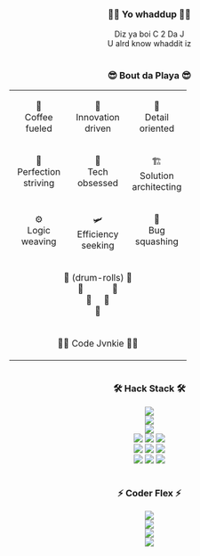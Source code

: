 # <h3 align="center"> ✌🏻 Yo whaddup ✌🏻  </h3>
<p align="center">Diz ya boi C 2 Da J</br>
U alrd know whaddit iz  
</p>


# <h3 align="center"> 😎 Bout da Playa 😎 </h3>
<table align="center" width="100%">
<tr>
    <td valign="top" halign="left" width="33%">
        <p align="center">
            🍵 <br>Coffee <br>fueled <br>
        </p>
    </td>
    <td valign="top" width="33%">
        <p align="center">
            🤔 <br>Innovation <br>driven <br>
        </p>
    </td>
    <td valign="top" width="33%">
        <p align="center">
            📃 <br>Detail <br>oriented <br>
        </p>
    </td>
</tr>
    <tr>
    <td valign="top" halign="left" width="33%">
        <p align="center">
            💯 <br>Perfection <br>striving <br>
        </p>
    </td>
    <td valign="top" width="33%">
        <p align="center">
            🤖 <br>Tech <br>obsessed <br>
        </p>
    </td>
    <td valign="top" width="33%">
        <p align="center">
            🏗️ <br>Solution <br>architecting <br>
        </p>
    </td>
</tr>
    <tr>
    <td valign="top" halign="left" width="33%">
        <p align="center">
            ⚙️ <br>Logic <br>weaving <br>
        </p>
    </td>
    <td valign="top" width="33%">
        <p align="center">
            🛩️ <br>Efficiency <br>seeking <br>
        </p>
    </td>
    <td valign="top" width="33%">
        <p align="center">
            🐞 <br>Bug <br>squashing <br>
        </p>
    </td>
</tr>
    <tr>
    <td valign="top" width="100%" colspan="3">
      <p align="center">
        🥁 (drum-rolls) 🥁</br>
        🥁&nbsp;&nbsp;&nbsp;&nbsp;&nbsp;&nbsp;&nbsp;&nbsp;&nbsp;&nbsp;&nbsp;&nbsp;🥁</br>
        🥁 &nbsp;&nbsp;&nbsp; 🥁</br>
        🥁</br>
      </p>
    </td>
  </tr>
    <tr>
    <td valign="top" width="100%" colspan="3">
      <p align="center">
        🧑‍💻 Code Jvnkie 🧑‍💻</br>
      </p>
    </td>
  </tr>
</table>

# <h3 align="center"> 🛠️ Hack Stack 🛠️ </h3>
<p align="center">
    <img src="https://img.shields.io/badge/c-%2300599C.svg?style=for-the-badge&logo=c&logoColor=white">
    <br>
    <img src="https://img.shields.io/badge/-Web3-F16822?style=for-the-badge&logo=web3.js&logoColor=white">
    <br>
    <img src="https://img.shields.io/badge/-TypeScript-3178C6?style=for-the-badge&logo=typescript&logoColor=white">
    <br>
    <img src="https://img.shields.io/badge/-Rust-000000?style=for-the-badge&logo=rust&logoColor=white">
    <img src="https://img.shields.io/badge/-Java-007396?style=for-the-badge&logo=java&logoColor=white&labelColor=007396&color=007396">
    <img src="https://img.shields.io/badge/-AWS-232F3E?style=for-the-badge&logo=amazon-aws&logoColor=white">
    <br>
    <img src="https://img.shields.io/badge/redis-%23DD0031.svg?style=for-the-badge&logo=redis&logoColor=white">
    <img src="https://img.shields.io/badge/-Swift-FA7343?style=for-the-badge&logo=swift&logoColor=white">
    <img src="https://img.shields.io/badge/-Python-3776AB?style=for-the-badge&logo=python&logoColor=white">
    <br>
    <img src="https://img.shields.io/badge/-Docker-2496ED?style=for-the-badge&logo=docker&logoColor=white">
    <img src="https://img.shields.io/badge/-Solidity-363636?style=for-the-badge&logo=solidity&logoColor=white">
    <img src="https://img.shields.io/badge/MongoDB-%234ea94b.svg?style=for-the-badge&logo=mongodb&logoColor=white">
    <br>
</p>

# <h3 align="center"> ⚡ Coder Flex ⚡ </h3>
<div align="center">
    <img src="https://github-readme-stats.vercel.app/api?username=christopherjude&show_icons=true&theme=radical">
    <br>
    <img src="https://github-readme-streak-stats.herokuapp.com/?user=christopherjude&theme=radical&ring=FF6F61&fire=FF6F61&sideNums=FF6F61&sideLabels=FF6F61&currStreakNum=FF6F61&currStreakLabel=FF6F61&dates=FF6F61&stroke=141321&background=141321">
    <br>
    <img src="https://github-profile-trophy.vercel.app/?username=christopherjude&theme=radical&column=FF6F61&row=FF6F61&no-frame=true&no-bg=true">
    <br>
    <a href="https://github.com/ashutosh00710/github-readme-activity-graph">
        <img src="https://github-readme-activity-graph.vercel.app/graph?username=christopherjude&bg_color=141321&color=a5ed07&line=fe428e&point=00bd97&area=true&hide_border=true">
    </a>
</div>


